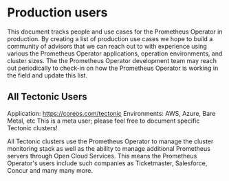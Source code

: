 # Production users

This document tracks people and use cases for the Prometheus Operator in production. By creating a list of production use cases we hope to build a community of advisors that we can reach out to with experience using various the Prometheus Operator applications, operation environments, and cluster sizes. The the Prometheus Operator development team may reach out periodically to check-in on how the Prometheus Operator is working in the field and update this list.

## All Tectonic Users

Application: https://coreos.com/tectonic
Environments: AWS, Azure, Bare Metal, etc
This is a meta user; please feel free to document specific Tectonic clusters!

All Tectonic clusters use the Prometheus Operator to manage the cluster monitoring stack as well as the ability to manage additional Prometheus servers through Open Cloud Services. This means the Prometheus Operator's users include such companies as Ticketmaster, Salesforce, Concur and many many more.

